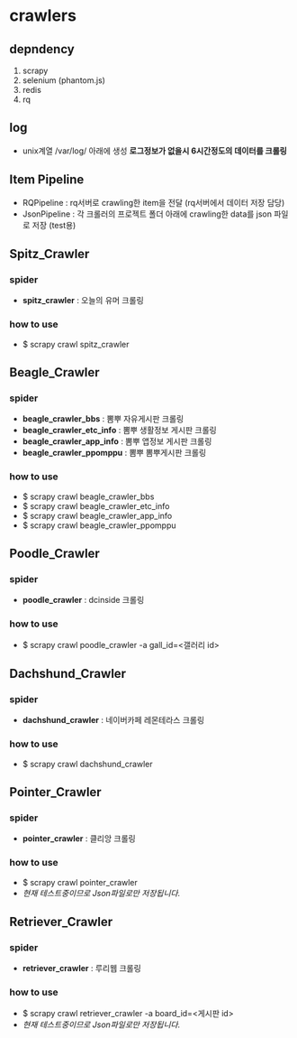 # crawlers

## depndency
1. scrapy
2. selenium (phantom.js)
3. redis
4. rq

## log
* unix계열 /var/log/ 아래에 생성 **로그정보가 없을시 6시간정도의 데이터를 크롤링**

## Item Pipeline
* RQPipeline : rq서버로 crawling한 item을 전달 (rq서버에서 데이터 저장 담당)
* JsonPipeline : 각 크롤러의 프로젝트 폴더 아래에 crawling한 data를 json 파일로 저장 (test용)

## Spitz_Crawler
### spider
* **spitz_crawler** : 오늘의 유머 크롤링
### how to use
* $ scrapy crawl spitz_crawler

## Beagle_Crawler
### spider
* **beagle_crawler_bbs** : 뽐뿌 자유게시판 크롤링
* **beagle_crawler_etc_info** : 뽐뿌 생활정보 게시판 크롤링
* **beagle_crawler_app_info** : 뽐뿌 앱정보 게시판 크롤링
* **beagle_crawler_ppomppu** : 뽐뿌 뽐뿌게시판 크롤링
### how to use
* $ scrapy crawl beagle_crawler_bbs
* $ scrapy crawl beagle_crawler_etc_info
* $ scrapy crawl beagle_crawler_app_info
* $ scrapy crawl beagle_crawler_ppomppu

## Poodle_Crawler
### spider
* **poodle_crawler** : dcinside 크롤링
### how to use
* $ scrapy crawl poodle_crawler -a gall_id=<갤러리 id>

## Dachshund_Crawler
### spider
* **dachshund_crawler** : 네이버카페 레몬테라스 크롤링
### how to use
* $ scrapy crawl dachshund_crawler

## Pointer_Crawler
### spider
* **pointer_crawler** : 클리앙 크롤링
### how to use
* $ scrapy crawl pointer_crawler
* _현재 테스트중이므로 Json파일로만 저장됩니다._

## Retriever_Crawler
### spider
* **retriever_crawler** : 루리웹 크롤링
### how to use
* $ scrapy crawl retriever_crawler -a board_id=<게시판 id>
* _현재 테스트중이므로 Json파일로만 저장됩니다._
